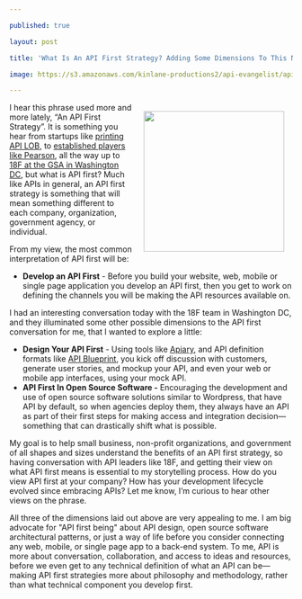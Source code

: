 ---
published: true
layout: post
title: 'What Is An API First Strategy? Adding Some Dimensions To This New Question'
image: https://s3.amazonaws.com/kinlane-productions2/api-evangelist/api-first.png
---

<p><img style="padding: 15px;" src="https://s3.amazonaws.com/kinlane-productions2/api-evangelist/api-first.png" alt="" width="250" align="right" />
<p>I hear this phrase used more and more lately, &ldquo;An API First Strategy&rdquo;. It is something you hear from startups like <a href="https://www.lob.com/blog/api-first-development-makes-lob-more-productive">printing API LOB</a>, to <a href="https://developer.pearson.com/blog/creating-a-single-platform-for-all-pearson-apis/">established players like Pearson</a>, all the way up to <a href="https://18f.gsa.gov/">18F at the GSA in Washington DC</a>, but what is API first? Much like APIs in general, an API first strategy is something that will mean something different to each company, organization, government agency, or individual.
<p>From my view, the most common interpretation of API first will be:
<ul class="mainlist">
<li><strong>Develop an API First</strong> - Before you build your website, web, mobile or single page application you develop an API first, then you get to work on defining the channels you will be making the API resources available on.</li>
</ul>
<p>I had an interesting conversation today with the 18F team in Washington DC, and they illuminated some other possible dimensions to the API first conversation for me, that I wanted to explore a little:
<ul class="mainlist">
<li><strong>Design Your API First</strong> - Using tools like <a href="https://bit.ly/1pb4H8k">Apiary</a>, and API definition formats like <a href="https://bit.ly/1cl8tCc">API Blueprint</a>, you kick off discussion with customers, generate user stories, and mockup your API, and even your web or mobile app interfaces, using your mock API.</li>
<li><strong>API First In Open Source Software -</strong> Encouraging the development and use of open source software solutions similar to Wordpress, that have API by default, so when agencies deploy them, they always have an API as part of their first steps for making access and integration decision&mdash;something that can drastically shift what is possible.</li>
</ul>
<p>My goal is to help small business, non-profit organizations, and government of all shapes and sizes understand the benefits of an API first strategy, so having conversation with API leaders like 18F, and getting their view on what API first means is essential to my storytelling process. How do you view API first at your company? How has your development lifecycle evolved since embracing APIs? Let me know, I&rsquo;m curious to hear other views on the phrase.
<p>All three of the dimensions laid out above are very appealing to me. I am big advocate for "API first being" about API design, open source software architectural patterns, or just a way of life before you consider connecting any web, mobile, or single page app to a back-end system. To me, API is more about conversation, collaboration, and access to ideas and resources, before we even get to any technical definition of what an API can be&mdash;making API first strategies more about philosophy and methodology, rather than what technical component you develop first.

